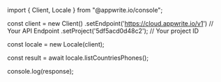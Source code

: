 import { Client, Locale } from "@appwrite.io/console";

const client = new Client()
    .setEndpoint('https://cloud.appwrite.io/v1') // Your API Endpoint
    .setProject('5df5acd0d48c2'); // Your project ID

const locale = new Locale(client);

const result = await locale.listCountriesPhones();

console.log(response);

